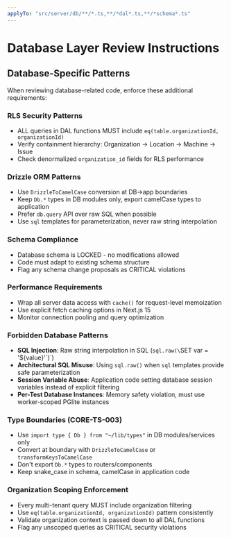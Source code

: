 ```yaml
---
applyTo: "src/server/db/**/*.ts,**/*dal*.ts,**/*schema*.ts"
---
```


# Database Layer Review Instructions

## Database-Specific Patterns
When reviewing database-related code, enforce these additional requirements:

### RLS Security Patterns
- ALL queries in DAL functions MUST include `eq(table.organizationId, organizationId)`
- Verify containment hierarchy: Organization → Location → Machine → Issue
- Check denormalized `organization_id` fields for RLS performance

### Drizzle ORM Patterns
- Use `DrizzleToCamelCase` conversion at DB→app boundaries
- Keep `Db.*` types in DB modules only, export camelCase types to application
- Prefer `db.query` API over raw SQL when possible
- Use `sql` templates for parameterization, never raw string interpolation

### Schema Compliance
- Database schema is LOCKED - no modifications allowed
- Code must adapt to existing schema structure
- Flag any schema change proposals as CRITICAL violations

### Performance Requirements
- Wrap all server data access with `cache()` for request-level memoization
- Use explicit fetch caching options in Next.js 15
- Monitor connection pooling and query optimization

### Forbidden Database Patterns
- **SQL Injection**: Raw string interpolation in SQL (`sql.raw(\`SET var = '${value}'\`)`)
- **Architectural SQL Misuse**: Using `sql.raw()` when `sql` templates provide safe parameterization
- **Session Variable Abuse**: Application code setting database session variables instead of explicit filtering
- **Per-Test Database Instances**: Memory safety violation, must use worker-scoped PGlite instances

### Type Boundaries (CORE-TS-003)
- Use `import type { Db } from "~/lib/types"` in DB modules/services only
- Convert at boundary with `DrizzleToCamelCase` or `transformKeysToCamelCase`
- Don't export `Db.*` types to routers/components
- Keep snake_case in schema, camelCase in application code

### Organization Scoping Enforcement
- Every multi-tenant query MUST include organization filtering
- Use `eq(table.organizationId, organizationId)` pattern consistently
- Validate organization context is passed down to all DAL functions
- Flag any unscoped queries as CRITICAL security violations
